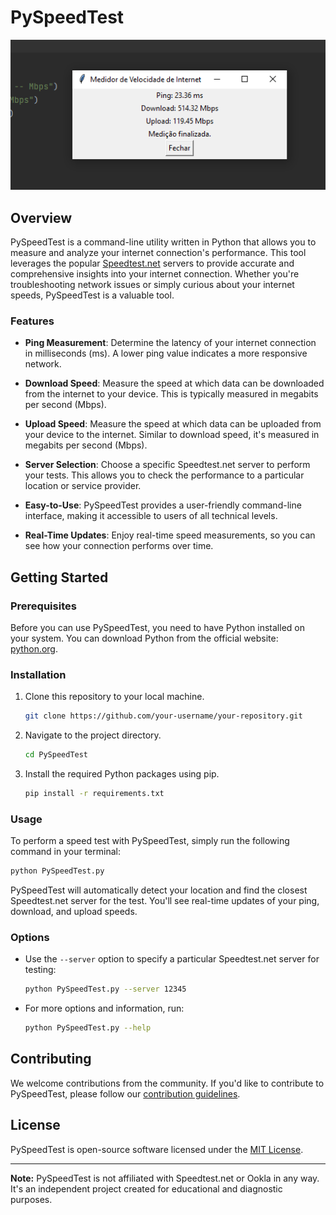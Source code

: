 # PySpeedTest

![PySpeedTest Demo](PySpeedTest.png)

## Overview

PySpeedTest is a command-line utility written in Python that allows you to measure and analyze your internet connection's performance. This tool leverages the popular [Speedtest.net](https://www.speedtest.net) servers to provide accurate and comprehensive insights into your internet connection. Whether you're troubleshooting network issues or simply curious about your internet speeds, PySpeedTest is a valuable tool.

### Features

- **Ping Measurement**: Determine the latency of your internet connection in milliseconds (ms). A lower ping value indicates a more responsive network.

- **Download Speed**: Measure the speed at which data can be downloaded from the internet to your device. This is typically measured in megabits per second (Mbps).

- **Upload Speed**: Measure the speed at which data can be uploaded from your device to the internet. Similar to download speed, it's measured in megabits per second (Mbps).

- **Server Selection**: Choose a specific Speedtest.net server to perform your tests. This allows you to check the performance to a particular location or service provider.

- **Easy-to-Use**: PySpeedTest provides a user-friendly command-line interface, making it accessible to users of all technical levels.

- **Real-Time Updates**: Enjoy real-time speed measurements, so you can see how your connection performs over time.

## Getting Started

### Prerequisites

Before you can use PySpeedTest, you need to have Python installed on your system. You can download Python from the official website: [python.org](https://www.python.org/downloads/).

### Installation

1. Clone this repository to your local machine.

   ```bash
   git clone https://github.com/your-username/your-repository.git
   ```

2. Navigate to the project directory.

   ```bash
   cd PySpeedTest
   ```

3. Install the required Python packages using pip.

   ```bash
   pip install -r requirements.txt
   ```

### Usage

To perform a speed test with PySpeedTest, simply run the following command in your terminal:

```bash
python PySpeedTest.py
```

PySpeedTest will automatically detect your location and find the closest Speedtest.net server for the test. You'll see real-time updates of your ping, download, and upload speeds.

### Options

- Use the `--server` option to specify a particular Speedtest.net server for testing:

  ```bash
  python PySpeedTest.py --server 12345
  ```

- For more options and information, run:

  ```bash
  python PySpeedTest.py --help
  ```

## Contributing

We welcome contributions from the community. If you'd like to contribute to PySpeedTest, please follow our [contribution guidelines](CONTRIBUTING.md).

## License

PySpeedTest is open-source software licensed under the [MIT License](LICENSE).

---

**Note:** PySpeedTest is not affiliated with Speedtest.net or Ookla in any way. It's an independent project created for educational and diagnostic purposes.
```


